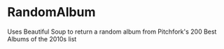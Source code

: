 # RandomAlbum
Uses Beautiful Soup to return a random album from Pitchfork's 200 Best Albums of the 2010s list
